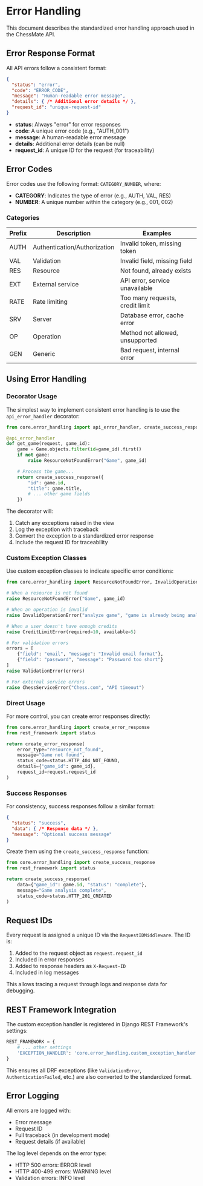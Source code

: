 # Error Handling

This document describes the standardized error handling approach used in the ChessMate API.

## Error Response Format

All API errors follow a consistent format:

```json
{
  "status": "error",
  "code": "ERROR_CODE",
  "message": "Human-readable error message",
  "details": { /* Additional error details */ },
  "request_id": "unique-request-id"
}
```

- **status**: Always "error" for error responses
- **code**: A unique error code (e.g., "AUTH_001")
- **message**: A human-readable error message
- **details**: Additional error details (can be null)
- **request_id**: A unique ID for the request (for traceability)

## Error Codes

Error codes use the following format: `CATEGORY_NUMBER`, where:

- **CATEGORY**: Indicates the type of error (e.g., AUTH, VAL, RES)
- **NUMBER**: A unique number within the category (e.g., 001, 002)

### Categories

| Prefix | Description                      | Examples                        |
|--------|----------------------------------|--------------------------------|
| AUTH   | Authentication/Authorization     | Invalid token, missing token   |
| VAL    | Validation                       | Invalid field, missing field   |
| RES    | Resource                         | Not found, already exists      |
| EXT    | External service                 | API error, service unavailable |
| RATE   | Rate limiting                    | Too many requests, credit limit |
| SRV    | Server                           | Database error, cache error    |
| OP     | Operation                        | Method not allowed, unsupported |
| GEN    | Generic                          | Bad request, internal error    |

## Using Error Handling

### Decorator Usage

The simplest way to implement consistent error handling is to use the `api_error_handler` decorator:

```python
from core.error_handling import api_error_handler, create_success_response, ResourceNotFoundError

@api_error_handler
def get_game(request, game_id):
    game = Game.objects.filter(id=game_id).first()
    if not game:
        raise ResourceNotFoundError("Game", game_id)

    # Process the game...
    return create_success_response({
        "id": game.id,
        "title": game.title,
        # ... other game fields
    })
```

The decorator will:

1. Catch any exceptions raised in the view
2. Log the exception with traceback
3. Convert the exception to a standardized error response
4. Include the request ID for traceability

### Custom Exception Classes

Use custom exception classes to indicate specific error conditions:

```python
from core.error_handling import ResourceNotFoundError, InvalidOperationError, CreditLimitError

# When a resource is not found
raise ResourceNotFoundError("Game", game_id)

# When an operation is invalid
raise InvalidOperationError("analyze game", "game is already being analyzed")

# When a user doesn't have enough credits
raise CreditLimitError(required=10, available=5)

# For validation errors
errors = [
    {"field": "email", "message": "Invalid email format"},
    {"field": "password", "message": "Password too short"}
]
raise ValidationError(errors)

# For external service errors
raise ChessServiceError("Chess.com", "API timeout")
```

### Direct Usage

For more control, you can create error responses directly:

```python
from core.error_handling import create_error_response
from rest_framework import status

return create_error_response(
    error_type="resource_not_found",
    message="Game not found",
    status_code=status.HTTP_404_NOT_FOUND,
    details={"game_id": game_id},
    request_id=request.request_id
)
```

### Success Responses

For consistency, success responses follow a similar format:

```json
{
  "status": "success",
  "data": { /* Response data */ },
  "message": "Optional success message"
}
```

Create them using the `create_success_response` function:

```python
from core.error_handling import create_success_response
from rest_framework import status

return create_success_response(
    data={"game_id": game.id, "status": "complete"},
    message="Game analysis complete",
    status_code=status.HTTP_201_CREATED
)
```

## Request IDs

Every request is assigned a unique ID via the `RequestIDMiddleware`. The ID is:

1. Added to the request object as `request.request_id`
2. Included in error responses
3. Added to response headers as `X-Request-ID`
4. Included in log messages

This allows tracing a request through logs and response data for debugging.

## REST Framework Integration

The custom exception handler is registered in Django REST Framework's settings:

```python
REST_FRAMEWORK = {
    # ... other settings
    'EXCEPTION_HANDLER': 'core.error_handling.custom_exception_handler',
}
```

This ensures all DRF exceptions (like `ValidationError`, `AuthenticationFailed`, etc.) are also converted to the standardized format.

## Error Logging

All errors are logged with:

- Error message
- Request ID
- Full traceback (in development mode)
- Request details (if available)

The log level depends on the error type:

- HTTP 500 errors: ERROR level
- HTTP 400-499 errors: WARNING level
- Validation errors: INFO level
